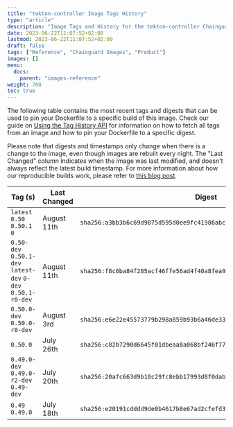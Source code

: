 ```yaml
---
title: "tekton-controller Image Tags History"
type: "article"
description: "Image Tags and History for the tekton-controller Chainguard Image"
date: 2023-06-22T11:07:52+02:00
lastmod: 2023-06-22T11:07:52+02:00
draft: false
tags: ["Reference", "Chainguard Images", "Product"]
images: []
menu:
  docs:
    parent: "images-reference"
weight: 700
toc: true
---
```


The following table contains the most recent tags and digests that can be used to pin your Dockerfile to a specific build of this image. Check our guide on [Using the Tag History API](/chainguard/chainguard-images/using-the-tag-history-api/) for information on how to fetch all tags from an image and how to pin your Dockerfile to a specific digest.

Please note that digests and timestamps only change when there is a change to the image, even though images are rebuilt every night. The "Last Changed" column indicates when the image was last modified, and doesn't always reflect the latest build timestamp. For more information about how our reproducible builds work, please refer to [this blog post](https://www.chainguard.dev/unchained/reproducing-chainguards-reproducible-image-builds).

| Tag (s)                                                       | Last Changed | Digest                                                                    |
|---------------------------------------------------------------|--------------|---------------------------------------------------------------------------|
|  `latest` `0.50` `0.50.1` `0`                                 | August 11th  | `sha256:a3bb3b6c69d9875d595d0ee9fc41986abc524a00ee1a085d2860358c071936b8` |
|  `0.50-dev` `0.50.1-dev` `latest-dev` `0-dev` `0.50.1-r0-dev` | August 11th  | `sha256:f8c6ba84f285acf46ffe56ad4f40a8fea9d871a907e8b0ff916a486dbd49e4cf` |
|  `0.50.0-dev` `0.50.0-r0-dev`                                 | August 3rd   | `sha256:e6e22e45573779b298a859b93b6a46de33021c37f234fb842454f0a55b81b39d` |
|  `0.50.0`                                                     | July 26th    | `sha256:c82b7290d6645f01dbeaa8a068bf246f772a305317769040e43530e1c2b829ec` |
|  `0.49.0-dev` `0.49.0-r2-dev` `0.49-dev`                      | July 20th    | `sha256:20afc663d9b10c29fc8ebb17993d8f0dab817c3872903172be3a521c7f416211` |
|  `0.49` `0.49.0`                                              | July 18th    | `sha256:e20191cdddd9de0b4617b8e67ad2cfefd37f8085ee64fa4e38471d4f7da74a9b` |
